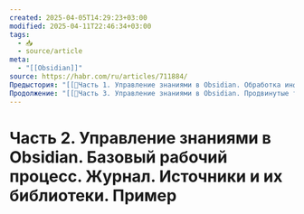 ```yaml
---
created: 2025-04-05T14:29:23+03:00
modified: 2025-04-11T22:46:34+03:00
tags:
  - 📥
  - source/article
meta:
  - "[[Obsidian]]"
source: https://habr.com/ru/articles/711884/
Предыстория: "[[📜Часть 1. Управление знаниями в Obsidian. Обработка информации. Рабочий процесс. Источники информации. Работа с заметками]]"
Продолжение: "[[📜Часть 3. Управление знаниями в Obsidian. Продвинутые техники. Excalibrain. Spaced repetition. Breadcrumbs. Longform]]"
---
```


# Часть 2. Управление знаниями в Obsidian. Базовый рабочий процесс. Журнал. Источники и их библиотеки. Пример